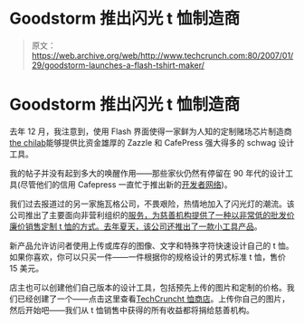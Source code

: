# Goodstorm 推出闪光 t 恤制造商 

> 原文：<https://web.archive.org/web/http://www.techcrunch.com:80/2007/01/29/goodstorm-launches-a-flash-tshirt-maker/>

# Goodstorm 推出闪光 t 恤制造商

去年 12 月，我注意到，使用 Flash 界面使得一家鲜为人知的定制赌场芯片制造商[the chilab](https://web.archive.org/web/20220929203230/http://www.beta.techcrunch.com/2006/12/22/why-doesnt-cafepress-use-flash/)能够提供比资金雄厚的 Zazzle 和 CafePress 强大得多的 schwag 设计工具。

我的帖子并没有起到多大的唤醒作用——那些家伙仍然有停留在 90 年代的设计工具(尽管他们的信用 Cafepress 一直忙于推出新的[开发者网络](https://web.archive.org/web/20220929203230/http://www.cafepressdn.com/))。

我们过去报道过的另一家施瓦格公司，不畏艰险，热情地加入了闪光灯的潮流。该公司推出了主要面向非营利组织的[服务，为慈善机构提供了一种以非常低的批发价廉价销售定制 t 恤的方式。去年夏天，该公司还推出了一款小工具产品](https://web.archive.org/web/20220929203230/http://www.beta.techcrunch.com/2005/12/21/goodstorms-feel-good-capitalism/)。

新产品允许访问者使用上传或库存的图像、文字和特殊字符快速设计自己的 t 恤。如果你喜欢，你可以只买一件——一件根据你的规格设计的男式标准 t 恤，售价 15 美元。

店主也可以创建他们自己版本的设计工具，包括预先上传的图片和定制的价格。我们已经创建了一个——点击这里查看[TechCruncht 恤商店](https://web.archive.org/web/20220929203230/http://tshirts.goodstorm.com/techcrunch/)。上传你自己的图片，然后开始吧——我们从 t 恤销售中获得的所有收益都将捐给慈善机构。